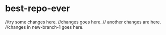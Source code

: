 # best-repo-ever
//try some changes here.
//changes goes here.
// another changes are here.
//changes in new-branch-1 goes here.